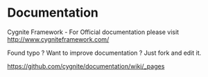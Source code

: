 Documentation
=============

Cygnite Framework - For Official documentation please visit http://www.cygniteframework.com/

Found typo ? Want to improve documentation ? Just fork and edit it.

https://github.com/cygnite/documentation/wiki/_pages

